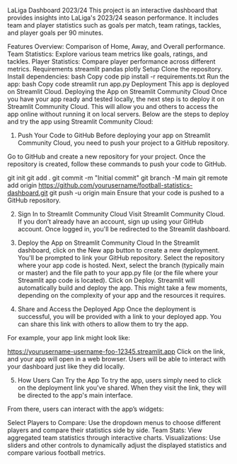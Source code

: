 LaLiga Dashboard 2023/24
This project is an interactive dashboard that provides insights into LaLiga's 2023/24 season performance. It includes team and player statistics such as goals per match, team ratings, tackles, and player goals per 90 minutes.

Features
Overview: Comparison of Home, Away, and Overall performance.
Team Statistics: Explore various team metrics like goals, ratings, and tackles.
Player Statistics: Compare player performance across different metrics.
Requirements
streamlit
pandas
plotly
Setup
Clone the repository.
Install dependencies:
bash
Copy code
pip install -r requirements.txt
Run the app:
bash
Copy code
streamlit run app.py
Deployment
This app is deployed on Streamlit Cloud.
Deploying the App on Streamlit Community Cloud
Once you have your app ready and tested locally, the next step is to deploy it on Streamlit Community Cloud. This will allow you and others to access the app online without running it on local servers. Below are the steps to deploy and try the app using Streamlit Community Cloud:

1. Push Your Code to GitHub
Before deploying your app on Streamlit Community Cloud, you need to push your project to a GitHub repository.

Go to GitHub and create a new repository for your project.
Once the repository is created, follow these commands to push your code to GitHub.

git init
git add .
git commit -m "Initial commit"
git branch -M main
git remote add origin https://github.com/yourusername/football-statistics-dashboard.git
git push -u origin main
Ensure that your code is pushed to a GitHub repository.

2. Sign In to Streamlit Community Cloud
Visit Streamlit Community Cloud.
If you don’t already have an account, sign up using your GitHub account.
Once logged in, you'll be redirected to the Streamlit dashboard.

4. Deploy the App on Streamlit Community Cloud
In the Streamlit dashboard, click on the New app button to create a new deployment.
You'll be prompted to link your GitHub repository. Select the repository where your app code is hosted.
Next, select the branch (typically main or master) and the file path to your app.py file (or the file where your Streamlit app code is located).
Click on Deploy.
Streamlit will automatically build and deploy the app. This might take a few moments, depending on the complexity of your app and the resources it requires.

5. Share and Access the Deployed App
Once the deployment is successful, you will be provided with a link to your deployed app. You can share this link with others to allow them to try the app.

For example, your app link might look like:

https://yourusername-username-foo-12345.streamlit.app
Click on the link, and your app will open in a web browser. Users will be able to interact with your dashboard just like they did locally.

5. How Users Can Try the App
To try the app, users simply need to click on the deployment link you've shared. When they visit the link, they will be directed to the app's main interface.

From there, users can interact with the app’s widgets:

Select Players to Compare: Use the dropdown menus to choose different players and compare their statistics side by side.
Team Stats: View aggregated team statistics through interactive charts.
Visualizations: Use sliders and other controls to dynamically adjust the displayed statistics and compare various football metrics.

